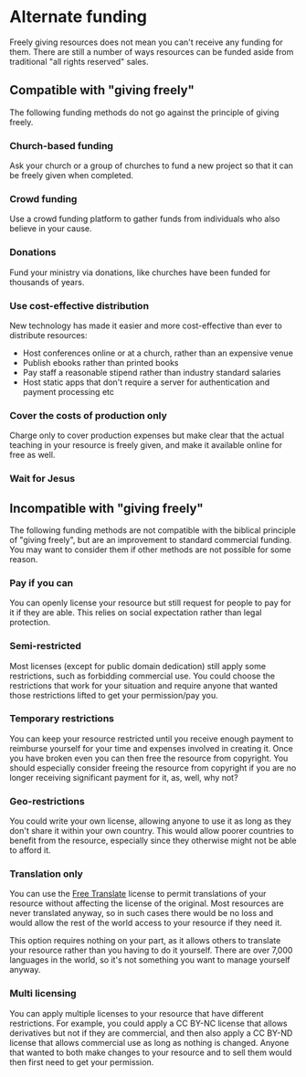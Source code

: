 
<script lang='ts' setup>

import BibleQuote from '@/_comp/BibleQuote.vue'

const passage_rev22_12 = {
    niv: "“Look, I am coming soon! My reward is with me, and I will give to each person according to what they have done.",
    oeb: "I will come quickly. I bring my rewards with me, to give to each what their actions deserve.",
    web: "Behold, I come quickly. My reward is with me, to repay to each man according to his work.",
}

</script>


# Alternate funding
Freely giving resources does not mean you can't receive any funding for them. There are still a number of ways resources can be funded aside from traditional "all rights reserved" sales.

## Compatible with "giving freely"
The following funding methods do not go against the principle of giving freely.

### Church-based funding
Ask your church or a group of churches to fund a new project so that it can be freely given when completed.

### Crowd funding
Use a crowd funding platform to gather funds from individuals who also believe in your cause.

### Donations
Fund your ministry via donations, like churches have been funded for thousands of years.

### Use cost-effective distribution
New technology has made it easier and more cost-effective than ever to distribute resources:

 * Host conferences online or at a church, rather than an expensive venue
 * Publish ebooks rather than printed books
 * Pay staff a reasonable stipend rather than industry standard salaries
 * Host static apps that don't require a server for authentication and payment processing etc

### Cover the costs of production only
Charge only to cover production expenses but make clear that the actual teaching in your resource is freely given, and make it available online for free as well.

### Wait for Jesus
<BibleQuote passage='Revelation 22:12' :options='passage_rev22_12'></BibleQuote>



## Incompatible with "giving freely"
The following funding methods are not compatible with the biblical principle of "giving freely", but are an improvement to standard commercial funding. You may want to consider them if other methods are not possible for some reason.

### Pay if you can
You can openly license your resource but still request for people to pay for it if they are able. This relies on social expectation rather than legal protection.

### Semi-restricted
Most licenses (except for public domain dedication) still apply some restrictions, such as forbidding commercial use. You could choose the restrictions that work for your situation and require anyone that wanted those restrictions lifted to get your permission/pay you.

### Temporary restrictions
You can keep your resource restricted until you receive enough payment to reimburse yourself for your time and expenses involved in creating it. Once you have broken even you can then free the resource from copyright. You should especially consider freeing the resource from copyright if you are no longer receiving significant payment for it, as, well, why not?

### Geo-restrictions
You could write your own license, allowing anyone to use it as long as they don't share it within your own country. This would allow poorer countries to benefit from the resource, especially since they otherwise might not be able to afford it.

### Translation only
You can use the [Free Translate](/licenses/uw-ft/) license to permit translations of your resource without affecting the license of the original. Most resources are never translated anyway, so in such cases there would be no loss and would allow the rest of the world access to your resource if they need it.

This option requires nothing on your part, as it allows others to translate your resource rather than you having to do it yourself. There are over 7,000 languages in the world, so it's not something you want to manage yourself anyway.

### Multi licensing
You can apply multiple licenses to your resource that have different restrictions. For example, you could apply a CC BY-NC license that allows derivatives but not if they are commercial, and then also apply a CC BY-ND license that allows commercial use as long as nothing is changed. Anyone that wanted to both make changes to your resource and to sell them would then first need to get your permission.
